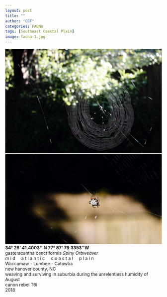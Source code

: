 ```yaml
---
layout: post
title: ""
author: "CBF"
categories: FAUNA
tags: [Southeast Coastal Plain]
image: fauna-1.jpg
---
```

![](fauna-3.jpg)
![](fauna-4.jpg)
**34° 26' 41.4003'' N 77° 87' 79.3353''W**<br>
gasteracantha cancriformis  *Spiny Orbweaver*<br> 
m i d &nbsp; &nbsp; a t l a n t i c &nbsp; &nbsp; c o a s t a l &nbsp; &nbsp; p l a i n <br>
Waccamaw - Lumbee - Catawba <br>
new hanover county, NC <br>
weaving and surviving in suburbia during the unrelentless humidity of August <br>
canon rebel T6i <br>
2018
